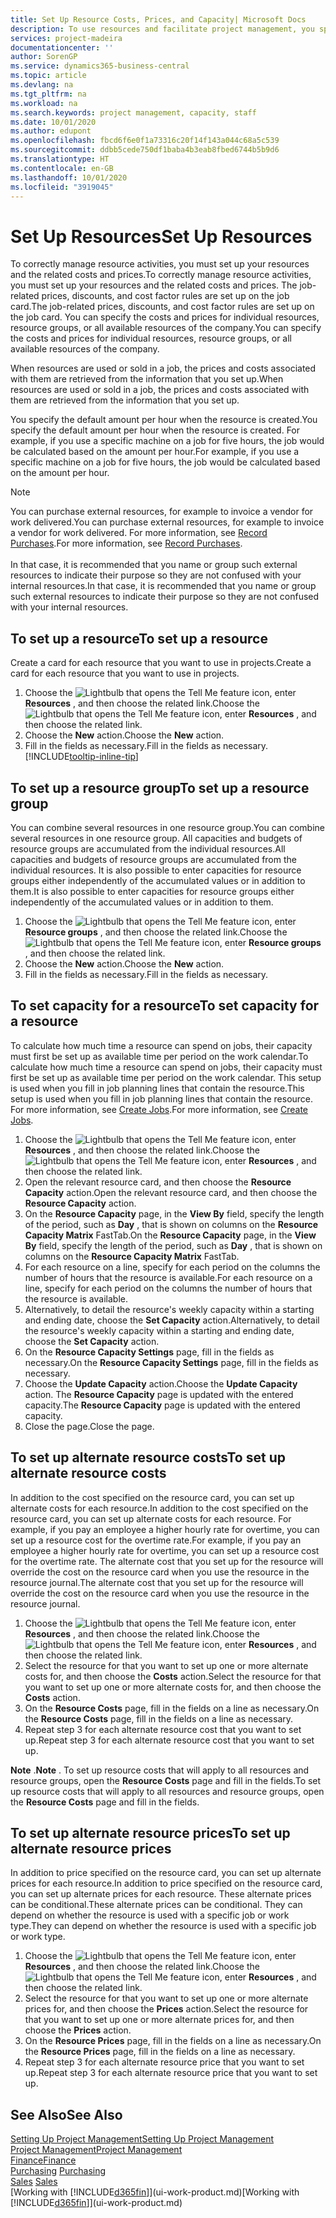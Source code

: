 ```yaml
---
title: Set Up Resource Costs, Prices, and Capacity| Microsoft Docs
description: To use resources and facilitate project management, you specify costs and prices for individual resources or resource groups, and set the resource capacity.
services: project-madeira
documentationcenter: ''
author: SorenGP
ms.service: dynamics365-business-central
ms.topic: article
ms.devlang: na
ms.tgt_pltfrm: na
ms.workload: na
ms.search.keywords: project management, capacity, staff
ms.date: 10/01/2020
ms.author: edupont
ms.openlocfilehash: fbcd6f6e0f1a73316c20f14f143a044c68a5c539
ms.sourcegitcommit: ddbb5cede750df1baba4b3eab8fbed6744b5b9d6
ms.translationtype: HT
ms.contentlocale: en-GB
ms.lasthandoff: 10/01/2020
ms.locfileid: "3919045"
---
```

# <a name="set-up-resources"></a><span data-ttu-id="b4d52-103">Set Up Resources</span><span class="sxs-lookup"><span data-stu-id="b4d52-103">Set Up Resources</span></span>
<span data-ttu-id="b4d52-104">To correctly manage resource activities, you must set up your resources and the related costs and prices.</span><span class="sxs-lookup"><span data-stu-id="b4d52-104">To correctly manage resource activities, you must set up your resources and the related costs and prices.</span></span> <span data-ttu-id="b4d52-105">The job-related prices, discounts, and cost factor rules are set up on the job card.</span><span class="sxs-lookup"><span data-stu-id="b4d52-105">The job-related prices, discounts, and cost factor rules are set up on the job card.</span></span> <span data-ttu-id="b4d52-106">You can specify the costs and prices for individual resources, resource groups, or all available resources of the company.</span><span class="sxs-lookup"><span data-stu-id="b4d52-106">You can specify the costs and prices for individual resources, resource groups, or all available resources of the company.</span></span>

<span data-ttu-id="b4d52-107">When resources are used or sold in a job, the prices and costs associated with them are retrieved from the information that you set up.</span><span class="sxs-lookup"><span data-stu-id="b4d52-107">When resources are used or sold in a job, the prices and costs associated with them are retrieved from the information that you set up.</span></span>

<span data-ttu-id="b4d52-108">You specify the default amount per hour when the resource is created.</span><span class="sxs-lookup"><span data-stu-id="b4d52-108">You specify the default amount per hour when the resource is created.</span></span> <span data-ttu-id="b4d52-109">For example, if you use a specific machine on a job for five hours, the job would be calculated based on the amount per hour.</span><span class="sxs-lookup"><span data-stu-id="b4d52-109">For example, if you use a specific machine on a job for five hours, the job would be calculated based on the amount per hour.</span></span>

> [!NOTE]
> <span data-ttu-id="b4d52-110">You can purchase external resources, for example to invoice a vendor for work delivered.</span><span class="sxs-lookup"><span data-stu-id="b4d52-110">You can purchase external resources, for example to invoice a vendor for work delivered.</span></span> <span data-ttu-id="b4d52-111">For more information, see [Record Purchases](purchasing-how-record-purchases.md).</span><span class="sxs-lookup"><span data-stu-id="b4d52-111">For more information, see [Record Purchases](purchasing-how-record-purchases.md).</span></span><br /><br />
> <span data-ttu-id="b4d52-112">In that case, it is recommended that you name or group such external resources to indicate their purpose so they are not confused with your internal resources.</span><span class="sxs-lookup"><span data-stu-id="b4d52-112">In that case, it is recommended that you name or group such external resources to indicate their purpose so they are not confused with your internal resources.</span></span>

## <a name="to-set-up-a-resource"></a><span data-ttu-id="b4d52-113">To set up a resource</span><span class="sxs-lookup"><span data-stu-id="b4d52-113">To set up a resource</span></span>
<span data-ttu-id="b4d52-114">Create a card for each resource that you want to use in projects.</span><span class="sxs-lookup"><span data-stu-id="b4d52-114">Create a card for each resource that you want to use in projects.</span></span>

1. <span data-ttu-id="b4d52-115">Choose the ![Lightbulb that opens the Tell Me feature](media/ui-search/search_small.png "Tell me what you want to do") icon, enter **Resources** , and then choose the related link.</span><span class="sxs-lookup"><span data-stu-id="b4d52-115">Choose the ![Lightbulb that opens the Tell Me feature](media/ui-search/search_small.png "Tell me what you want to do") icon, enter **Resources** , and then choose the related link.</span></span>
2. <span data-ttu-id="b4d52-116">Choose the **New** action.</span><span class="sxs-lookup"><span data-stu-id="b4d52-116">Choose the **New** action.</span></span>
3. <span data-ttu-id="b4d52-117">Fill in the fields as necessary.</span><span class="sxs-lookup"><span data-stu-id="b4d52-117">Fill in the fields as necessary.</span></span> [!INCLUDE[tooltip-inline-tip](includes/tooltip-inline-tip_md.md)]  

## <a name="to-set-up-a-resource-group"></a><span data-ttu-id="b4d52-118">To set up a resource group</span><span class="sxs-lookup"><span data-stu-id="b4d52-118">To set up a resource group</span></span>
<span data-ttu-id="b4d52-119">You can combine several resources in one resource group.</span><span class="sxs-lookup"><span data-stu-id="b4d52-119">You can combine several resources in one resource group.</span></span> <span data-ttu-id="b4d52-120">All capacities and budgets of resource groups are accumulated from the individual resources.</span><span class="sxs-lookup"><span data-stu-id="b4d52-120">All capacities and budgets of resource groups are accumulated from the individual resources.</span></span> <span data-ttu-id="b4d52-121">It is also possible to enter capacities for resource groups either independently of the accumulated values or in addition to them.</span><span class="sxs-lookup"><span data-stu-id="b4d52-121">It is also possible to enter capacities for resource groups either independently of the accumulated values or in addition to them.</span></span>

1. <span data-ttu-id="b4d52-122">Choose the ![Lightbulb that opens the Tell Me feature](media/ui-search/search_small.png "Tell me what you want to do") icon, enter **Resource groups** , and then choose the related link.</span><span class="sxs-lookup"><span data-stu-id="b4d52-122">Choose the ![Lightbulb that opens the Tell Me feature](media/ui-search/search_small.png "Tell me what you want to do") icon, enter **Resource groups** , and then choose the related link.</span></span>
2. <span data-ttu-id="b4d52-123">Choose the **New** action.</span><span class="sxs-lookup"><span data-stu-id="b4d52-123">Choose the **New** action.</span></span>
3. <span data-ttu-id="b4d52-124">Fill in the fields as necessary.</span><span class="sxs-lookup"><span data-stu-id="b4d52-124">Fill in the fields as necessary.</span></span>

## <a name="to-set-capacity-for-a-resource"></a><span data-ttu-id="b4d52-125">To set capacity for a resource</span><span class="sxs-lookup"><span data-stu-id="b4d52-125">To set capacity for a resource</span></span>
<span data-ttu-id="b4d52-126">To calculate how much time a resource can spend on jobs, their capacity must first be set up as available time per period on the work calendar.</span><span class="sxs-lookup"><span data-stu-id="b4d52-126">To calculate how much time a resource can spend on jobs, their capacity must first be set up as available time per period on the work calendar.</span></span> <span data-ttu-id="b4d52-127">This setup is used when you fill in job planning lines that contain the resource.</span><span class="sxs-lookup"><span data-stu-id="b4d52-127">This setup is used when you fill in job planning lines that contain the resource.</span></span> <span data-ttu-id="b4d52-128">For more information, see [Create Jobs](projects-how-create-jobs.md).</span><span class="sxs-lookup"><span data-stu-id="b4d52-128">For more information, see [Create Jobs](projects-how-create-jobs.md).</span></span>

1. <span data-ttu-id="b4d52-129">Choose the ![Lightbulb that opens the Tell Me feature](media/ui-search/search_small.png "Tell me what you want to do") icon, enter **Resources** , and then choose the related link.</span><span class="sxs-lookup"><span data-stu-id="b4d52-129">Choose the ![Lightbulb that opens the Tell Me feature](media/ui-search/search_small.png "Tell me what you want to do") icon, enter **Resources** , and then choose the related link.</span></span>
2. <span data-ttu-id="b4d52-130">Open the relevant resource card, and then choose the **Resource Capacity** action.</span><span class="sxs-lookup"><span data-stu-id="b4d52-130">Open the relevant resource card, and then choose the **Resource Capacity** action.</span></span>
3. <span data-ttu-id="b4d52-131">On the **Resource Capacity** page, in the **View By** field, specify the length of the period, such as **Day** , that is shown on columns on the **Resource Capacity Matrix** FastTab.</span><span class="sxs-lookup"><span data-stu-id="b4d52-131">On the **Resource Capacity** page, in the **View By** field, specify the length of the period, such as **Day** , that is shown on columns on the **Resource Capacity Matrix** FastTab.</span></span>
4. <span data-ttu-id="b4d52-132">For each resource on a line, specify for each period on the columns the number of hours that the resource is available.</span><span class="sxs-lookup"><span data-stu-id="b4d52-132">For each resource on a line, specify for each period on the columns the number of hours that the resource is available.</span></span>
5. <span data-ttu-id="b4d52-133">Alternatively, to detail the resource's weekly capacity within a starting and ending date, choose the **Set Capacity** action.</span><span class="sxs-lookup"><span data-stu-id="b4d52-133">Alternatively, to detail the resource's weekly capacity within a starting and ending date, choose the **Set Capacity** action.</span></span>
6. <span data-ttu-id="b4d52-134">On the **Resource Capacity Settings** page, fill in the fields as necessary.</span><span class="sxs-lookup"><span data-stu-id="b4d52-134">On the **Resource Capacity Settings** page, fill in the fields as necessary.</span></span>
7. <span data-ttu-id="b4d52-135">Choose the **Update Capacity** action.</span><span class="sxs-lookup"><span data-stu-id="b4d52-135">Choose the **Update Capacity** action.</span></span> <span data-ttu-id="b4d52-136">The **Resource Capacity** page is updated with the entered capacity.</span><span class="sxs-lookup"><span data-stu-id="b4d52-136">The **Resource Capacity** page is updated with the entered capacity.</span></span>
8. <span data-ttu-id="b4d52-137">Close the page.</span><span class="sxs-lookup"><span data-stu-id="b4d52-137">Close the page.</span></span>

## <a name="to-set-up-alternate-resource-costs"></a><span data-ttu-id="b4d52-138">To set up alternate resource costs</span><span class="sxs-lookup"><span data-stu-id="b4d52-138">To set up alternate resource costs</span></span>
<span data-ttu-id="b4d52-139">In addition to the cost specified on the resource card, you can set up alternate costs for each resource.</span><span class="sxs-lookup"><span data-stu-id="b4d52-139">In addition to the cost specified on the resource card, you can set up alternate costs for each resource.</span></span> <span data-ttu-id="b4d52-140">For example, if you pay an employee a higher hourly rate for overtime, you can set up a resource cost for the overtime rate.</span><span class="sxs-lookup"><span data-stu-id="b4d52-140">For example, if you pay an employee a higher hourly rate for overtime, you can set up a resource cost for the overtime rate.</span></span> <span data-ttu-id="b4d52-141">The alternate cost that you set up for the resource will override the cost on the resource card when you use the resource in the resource journal.</span><span class="sxs-lookup"><span data-stu-id="b4d52-141">The alternate cost that you set up for the resource will override the cost on the resource card when you use the resource in the resource journal.</span></span>

1. <span data-ttu-id="b4d52-142">Choose the ![Lightbulb that opens the Tell Me feature](media/ui-search/search_small.png "Tell me what you want to do") icon, enter **Resources** , and then choose the related link.</span><span class="sxs-lookup"><span data-stu-id="b4d52-142">Choose the ![Lightbulb that opens the Tell Me feature](media/ui-search/search_small.png "Tell me what you want to do") icon, enter **Resources** , and then choose the related link.</span></span>  
2. <span data-ttu-id="b4d52-143">Select the resource for that you want to set up one or more alternate costs for, and then choose the **Costs** action.</span><span class="sxs-lookup"><span data-stu-id="b4d52-143">Select the resource for that you want to set up one or more alternate costs for, and then choose the **Costs** action.</span></span>  
3. <span data-ttu-id="b4d52-144">On the **Resource Costs** page, fill in the fields on a line as necessary.</span><span class="sxs-lookup"><span data-stu-id="b4d52-144">On the **Resource Costs** page, fill in the fields on a line as necessary.</span></span>  
4. <span data-ttu-id="b4d52-145">Repeat step 3 for each alternate resource cost that you want to set up.</span><span class="sxs-lookup"><span data-stu-id="b4d52-145">Repeat step 3 for each alternate resource cost that you want to set up.</span></span>

<span data-ttu-id="b4d52-146">**Note** .</span><span class="sxs-lookup"><span data-stu-id="b4d52-146">**Note** .</span></span> <span data-ttu-id="b4d52-147">To set up resource costs that will apply to all resources and resource groups, open the **Resource Costs** page and fill in the fields.</span><span class="sxs-lookup"><span data-stu-id="b4d52-147">To set up resource costs that will apply to all resources and resource groups, open the **Resource Costs** page and fill in the fields.</span></span>

## <a name="to-set-up-alternate-resource-prices"></a><span data-ttu-id="b4d52-148">To set up alternate resource prices</span><span class="sxs-lookup"><span data-stu-id="b4d52-148">To set up alternate resource prices</span></span>
<span data-ttu-id="b4d52-149">In addition to price specified on the resource card, you can set up alternate prices for each resource.</span><span class="sxs-lookup"><span data-stu-id="b4d52-149">In addition to price specified on the resource card, you can set up alternate prices for each resource.</span></span> <span data-ttu-id="b4d52-150">These alternate prices can be conditional.</span><span class="sxs-lookup"><span data-stu-id="b4d52-150">These alternate prices can be conditional.</span></span> <span data-ttu-id="b4d52-151">They can depend on whether the resource is used with a specific job or work type.</span><span class="sxs-lookup"><span data-stu-id="b4d52-151">They can depend on whether the resource is used with a specific job or work type.</span></span>

1. <span data-ttu-id="b4d52-152">Choose the ![Lightbulb that opens the Tell Me feature](media/ui-search/search_small.png "Tell me what you want to do") icon, enter **Resources** , and then choose the related link.</span><span class="sxs-lookup"><span data-stu-id="b4d52-152">Choose the ![Lightbulb that opens the Tell Me feature](media/ui-search/search_small.png "Tell me what you want to do") icon, enter **Resources** , and then choose the related link.</span></span>
2. <span data-ttu-id="b4d52-153">Select the resource for that you want to set up one or more alternate prices for, and then choose the **Prices** action.</span><span class="sxs-lookup"><span data-stu-id="b4d52-153">Select the resource for that you want to set up one or more alternate prices for, and then choose the **Prices** action.</span></span>
3. <span data-ttu-id="b4d52-154">On the **Resource Prices** page, fill in the fields on a line as necessary.</span><span class="sxs-lookup"><span data-stu-id="b4d52-154">On the **Resource Prices** page, fill in the fields on a line as necessary.</span></span>
4. <span data-ttu-id="b4d52-155">Repeat step 3 for each alternate resource price that you want to set up.</span><span class="sxs-lookup"><span data-stu-id="b4d52-155">Repeat step 3 for each alternate resource price that you want to set up.</span></span>

## <a name="see-also"></a><span data-ttu-id="b4d52-156">See Also</span><span class="sxs-lookup"><span data-stu-id="b4d52-156">See Also</span></span>
[<span data-ttu-id="b4d52-157">Setting Up Project Management</span><span class="sxs-lookup"><span data-stu-id="b4d52-157">Setting Up Project Management</span></span>](projects-setup-projects.md)  
[<span data-ttu-id="b4d52-158">Project Management</span><span class="sxs-lookup"><span data-stu-id="b4d52-158">Project Management</span></span>](projects-manage-projects.md)  
[<span data-ttu-id="b4d52-159">Finance</span><span class="sxs-lookup"><span data-stu-id="b4d52-159">Finance</span></span>](finance.md)  
<span data-ttu-id="b4d52-160">[Purchasing](purchasing-manage-purchasing.md)       </span><span class="sxs-lookup"><span data-stu-id="b4d52-160">[Purchasing](purchasing-manage-purchasing.md)       </span></span>  
<span data-ttu-id="b4d52-161">[Sales](sales-manage-sales.md)    </span><span class="sxs-lookup"><span data-stu-id="b4d52-161">[Sales](sales-manage-sales.md)    </span></span>  
<span data-ttu-id="b4d52-162">[Working with [!INCLUDE[d365fin](includes/d365fin_md.md)]](ui-work-product.md)</span><span class="sxs-lookup"><span data-stu-id="b4d52-162">[Working with [!INCLUDE[d365fin](includes/d365fin_md.md)]](ui-work-product.md)</span></span>  
